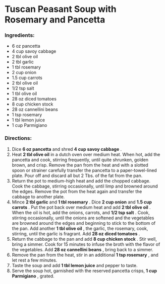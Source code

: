 # Tuscan Peasant Soup with Rosemary and Pancetta 

### Ingredients: 
* 6 oz pancetta
* 4 cup savoy cabbage
* 2 tbl olive oil
* 2 tbl garlic
* 1 tbl rosemary
* 2 cup onion
* 1.5 cup carrots
* 2 tbl olive oil
* 1/2 tsp salt
* 1 tbl olive oil
* 28 oz diced tomatoes
* 8 cup chicken stock
* 28 oz cannellini beans
* 1 tsp rosemary
* 1 tbl lemon juice
* 1 cup Parmigiano

### Directions: 
1. Dice **6 oz pancetta** and shred **4 cup savoy cabbage** . 
2. Heat **2 tbl olive oil** in a dutch oven over medium heat. When hot, add the pancetta and cook, stirring frequently, until quite shrunken, golden brown, and crisp. Remove the pan from the heat and with a slotted spoon or strainer carefully transfer the pancetta to a paper-towel-lined plate. Pour off and discard all but 2 Tbs. of the fat from the pan. 
3. Return the pot to medium-high heat and add the chopped cabbage. Cook the cabbage, stirring occasionally, until limp and browned around the edges. Remove the pot from the heat again and transfer the cabbage to another plate. 
4. Mince **2 tbl garlic** and **1 tbl rosemary** . Dice **2 cup onion** and **1.5 cup carrots** . Put the pot back over medium heat and add **2 tbl olive oil** . When the oil is hot, add the onions, carrots, and **1/2 tsp salt** . Cook, stirring occasionally, until the onions are softened and the vegetables are browned around the edges and beginning to stick to the bottom of the pan. Add another **1 tbl olive oil** , the garlic, the rosemary, cook, stirring, until the garlic is fragrant. Add **28 oz diced tomatoes** . 
5. Return the cabbage to the pan and add **8 cup chicken stock** . Stir well, bring a simmer. Cook for 15 minutes to infuse the broth with the flavor of the vegetables. Add **28 oz cannellini beans** , bring back to a simmer. 
6. Remove the pan from the heat, stir in an additional **1 tsp rosemary** , and let rest a few minutes. 
7. Taste the soup and add **1 tbl lemon juice** and pepper to taste. 
8. Serve the soup hot, garnished with the reserved pancetta crisps, **1 cup Parmigiano** , grated. 
